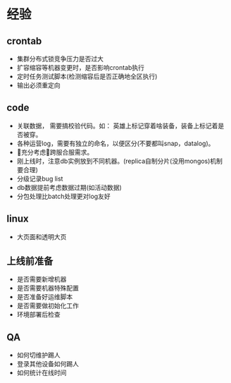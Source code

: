 # 经验

## crontab
- 集群分布式锁竞争压力是否过大
- 扩容缩容等机器变更时，是否影响crontab执行
- 定时任务测试脚本(检测缩容后是否正确地全区执行)
- 输出必须重定向

## code
- 关联数据， 需要搞校验代码。如： 英雄上标记穿着啥装备，装备上标记着是否被穿。
- 各种运营log，需要有独立的命名，以便区分(不要都叫snap，datalog)。
- 充分考虑跨服合服需求。
- 刚上线时，注意db实例放到不同机器。(replica自制分片(没用mongos)机制要合理)
- 分级记录bug list
- db数据提前考虑数据过期(如活动数据)
- 分包处理比batch处理更对log友好

## linux
- 大页面和透明大页

## 上线前准备
- 是否需要新增机器
- 是否需要机器特殊配置
- 是否准备好运维脚本
- 是否需要做初始化工作
- 环境部署后检查

## QA
- 如何切维护踢人
- 登录其他设备如何踢人
- 如何统计在线时间


